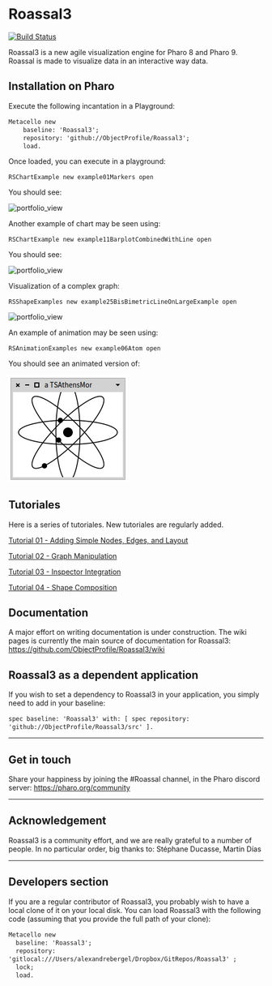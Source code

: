 # Roassal3
[![Build Status](https://travis-ci.org/ObjectProfile/Roassal3.svg?branch=master)](https://travis-ci.org/ObjectProfile/Roassal3)

Roassal3 is a new agile visualization engine for Pharo 8 and Pharo 9. Roassal is made to visualize data in an interactive way data. 


## Installation on Pharo
Execute the following incantation in a Playground:
```Smalltalk
Metacello new
    baseline: 'Roassal3';
    repository: 'github://ObjectProfile/Roassal3';
    load.
``` 

Once loaded, you can execute in a playground:

```Smalltalk
RSChartExample new example01Markers open
```

You should see:

<img width="250" height="250" alt="portfolio_view" src="https://github.com/ObjectProfile/Roassal3/blob/master/screenshots/chartExample.png">

Another example of chart may be seen using:
```Smalltalk
RSChartExample new example11BarplotCombinedWithLine open
```

You should see:

<img width="250" height="250" alt="portfolio_view" src="https://github.com/ObjectProfile/Roassal3/blob/master/screenshots/chartExample2.png">


Visualization of a complex graph:
```Smalltalk
RSShapeExamples new example25BisBimetricLineOnLargeExample open
```

<img width="250" height="250" alt="portfolio_view" src="https://github.com/ObjectProfile/Roassal3/blob/master/screenshots/complexGraph.png">

An example of animation may be seen using:

```Smalltalk
RSAnimationExamples new example06Atom open
```
You should see an animated version of:

![atom](screenshots/smallAtom.png)

## Tutoriales

Here is a series of tutoriales. New tutoriales are regularly added.

[Tutorial 01 - Adding Simple Nodes, Edges, and Layout](LesMiserables.md)

[Tutorial 02 - Graph Manipulation](GraphTutorial.md)

[Tutorial 03 - Inspector Integration](GTInspectorIntegration.md)

[Tutorial 04 - Shape Composition](ShapeComposition.md)

## Documentation
A major effort on writing documentation is under construction. The wiki pages is currently the main source of documentation for Roassal3: https://github.com/ObjectProfile/Roassal3/wiki


## Roassal3 as a dependent application
If you wish to set a dependency to Roassal3 in your application, you simply need to add in your baseline:

```Smalltalk
spec baseline: 'Roassal3' with: [ spec repository: 'github://ObjectProfile/Roassal3/src' ].
```
_____
## Get in touch
Share your happiness by joining the #Roassal channel, in the Pharo discord server: https://pharo.org/community

_____
## Acknowledgement

Roassal3 is a community effort, and we are really grateful to a number of people. In no particular order, big thanks to:
Stéphane Ducasse, Martin Días

_____
## Developers section
If you are a regular contributor of Roassal3, you probably wish to have a local clone of it on your local disk. You can load Roassal3 with the following code (assuming that you provide the full path of your clone):

```Smalltalk
Metacello new
  baseline: 'Roassal3';
  repository: 'gitlocal:///Users/alexandrebergel/Dropbox/GitRepos/Roassal3' ;
  lock;
  load.
```
